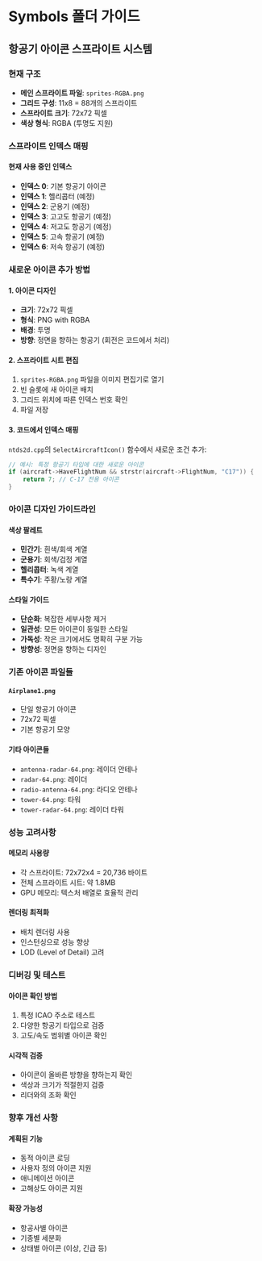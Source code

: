 # Symbols 폴더 가이드

## 항공기 아이콘 스프라이트 시스템

### 현재 구조
- **메인 스프라이트 파일**: `sprites-RGBA.png`
- **그리드 구성**: 11x8 = 88개의 스프라이트
- **스프라이트 크기**: 72x72 픽셀
- **색상 형식**: RGBA (투명도 지원)

### 스프라이트 인덱스 매핑

#### 현재 사용 중인 인덱스
- **인덱스 0**: 기본 항공기 아이콘
- **인덱스 1**: 헬리콥터 (예정)
- **인덱스 2**: 군용기 (예정)
- **인덱스 3**: 고고도 항공기 (예정)
- **인덱스 4**: 저고도 항공기 (예정)
- **인덱스 5**: 고속 항공기 (예정)
- **인덱스 6**: 저속 항공기 (예정)

### 새로운 아이콘 추가 방법

#### 1. 아이콘 디자인
- **크기**: 72x72 픽셀
- **형식**: PNG with RGBA
- **배경**: 투명
- **방향**: 정면을 향하는 항공기 (회전은 코드에서 처리)

#### 2. 스프라이트 시트 편집
1. `sprites-RGBA.png` 파일을 이미지 편집기로 열기
2. 빈 슬롯에 새 아이콘 배치
3. 그리드 위치에 따른 인덱스 번호 확인
4. 파일 저장

#### 3. 코드에서 인덱스 매핑
`ntds2d.cpp`의 `SelectAircraftIcon()` 함수에서 새로운 조건 추가:

```cpp
// 예시: 특정 항공기 타입에 대한 새로운 아이콘
if (aircraft->HaveFlightNum && strstr(aircraft->FlightNum, "C17")) {
    return 7; // C-17 전용 아이콘
}
```

### 아이콘 디자인 가이드라인

#### 색상 팔레트
- **민간기**: 흰색/회색 계열
- **군용기**: 회색/검정 계열
- **헬리콥터**: 녹색 계열
- **특수기**: 주황/노랑 계열

#### 스타일 가이드
- **단순화**: 복잡한 세부사항 제거
- **일관성**: 모든 아이콘이 동일한 스타일
- **가독성**: 작은 크기에서도 명확히 구분 가능
- **방향성**: 정면을 향하는 디자인

### 기존 아이콘 파일들

#### `Airplane1.png`
- 단일 항공기 아이콘
- 72x72 픽셀
- 기본 항공기 모양

#### 기타 아이콘들
- `antenna-radar-64.png`: 레이더 안테나
- `radar-64.png`: 레이더
- `radio-antenna-64.png`: 라디오 안테나
- `tower-64.png`: 타워
- `tower-radar-64.png`: 레이더 타워

### 성능 고려사항

#### 메모리 사용량
- 각 스프라이트: 72x72x4 = 20,736 바이트
- 전체 스프라이트 시트: 약 1.8MB
- GPU 메모리: 텍스처 배열로 효율적 관리

#### 렌더링 최적화
- 배치 렌더링 사용
- 인스턴싱으로 성능 향상
- LOD (Level of Detail) 고려

### 디버깅 및 테스트

#### 아이콘 확인 방법
1. 특정 ICAO 주소로 테스트
2. 다양한 항공기 타입으로 검증
3. 고도/속도 범위별 아이콘 확인

#### 시각적 검증
- 아이콘이 올바른 방향을 향하는지 확인
- 색상과 크기가 적절한지 검증
- 리더와의 조화 확인

### 향후 개선 사항

#### 계획된 기능
- 동적 아이콘 로딩
- 사용자 정의 아이콘 지원
- 애니메이션 아이콘
- 고해상도 아이콘 지원

#### 확장 가능성
- 항공사별 아이콘
- 기종별 세분화
- 상태별 아이콘 (이상, 긴급 등) 